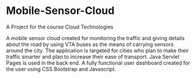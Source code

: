 # Mobile-Sensor-Cloud
A Project for the course Cloud Technologies

A mobile sensor cloud created for monitoring the traffic and giving details about the road by using VTA buses as the means of carrying sensors around the city. 
The application is targeted for cities who plan to make their traffic smarter and plan to increase their ease of transport. 
Java Servlet Pages is used in the back end. 
A fully functional user dashboard created for the user using CSS Bootstrap and Javascript. 

